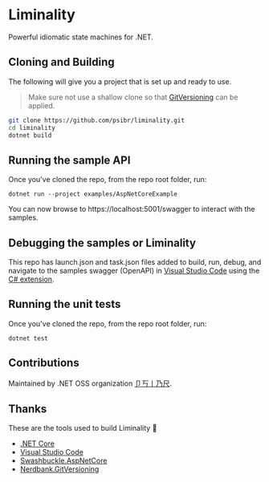 # Liminality

Powerful idiomatic state machines for .NET.



## Cloning and Building

The following will give you a project that is set up and ready to use. 

> Make sure not use a shallow clone so that [GitVersioning](https://github.com/dotnet/Nerdbank.GitVersioning) can be applied.

```bash
git clone https://github.com/psibr/liminality.git
cd liminality
dotnet build
```

## Running the sample API

Once you've cloned the repo, from the repo root folder, run:

```
dotnet run --project examples/AspNetCoreExample
```

You can now browse to https://localhost:5001/swagger to interact with the samples.

## Debugging the samples or Liminality

This repo has launch.json and task.json files added to build, run, debug, and navigate to the samples swagger (OpenAPI) in [Visual Studio Code](https://code.visualstudio.com/) using the [C# extension](https://marketplace.visualstudio.com/items?itemName=ms-dotnettools.csharp).

## Running the unit tests

Once you've cloned the repo, from the repo root folder, run:

```
dotnet test
```

## Contributions

Maintained by .NET OSS organization [卩丂丨乃尺](https://www.psibr.net).

## Thanks

These are the tools used to build Liminality 🥂

- [.NET Core](https://dot.net)
- [Visual Studio Code](https://code.visualstudio.com/)
- [Swashbuckle.AspNetCore](https://github.com/domaindrivendev/Swashbuckle.AspNetCore)
- [Nerdbank.GitVersioning](https://github.com/dotnet/Nerdbank.GitVersioning)
